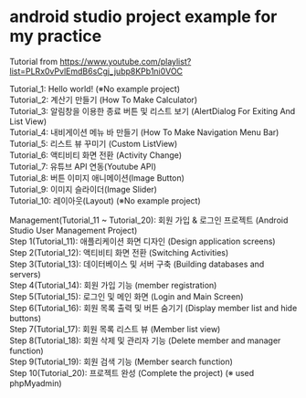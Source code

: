 # android studio project example for my practice
Tutorial from https://www.youtube.com/playlist?list=PLRx0vPvlEmdB6sCgj_jubp8KPb1ni0VOC

Tutorial_1: Hello world! (※No example project)  
Tutorial_2: 계산기 만들기 (How To Make Calculator)    
Tutorial_3: 알림창을 이용한 종료 버튼 및 리스트 보기 (AlertDialog For Exiting And List View)  
Tutorial_4: 내비게이션 메뉴 바 만들기 (How To Make Navigation Menu Bar)    
Tutorial_5: 리스트 뷰 꾸미기 (Custom ListView)  
Tutorial_6: 액티비티 화면 전환 (Activity Change)   
Tutorial_7: 유튜브 API 연동(Youtube API)  
Tutorial_8: 버튼 이미지 애니메이션(Image Button)  
Tutorial_9: 이미지 슬라이더(Image Slider)  
Tutorial_10: 레이아웃(Layout) (※No example project)  

Management(Tutorial_11 ~ Tutorial_20): 회원 가입 & 로그인 프로젝트 (Android Studio User Management Project)  
Step 1(Tutorial_11): 애플리케이션 화면 디자인 (Design application screens)  
Step 2(Tutorial_12): 액티비티 화면 전환 (Switching Activities)  
Step 3(Tutorial_13): 데이터베이스 및 서버 구축 (Building databases and servers)  
Step 4(Tutorial_14): 회원 가입 기능 (member registration)  
Step 5(Tutorial_15): 로그인 및 메인 화면 (Login and Main Screen)  
Step 6(Tutorial_16): 회원 목록 출력 및 버튼 숨기기 (Display member list and hide buttons)  
Step 7(Tutorial_17): 회원 목록 리스트 뷰 (Member list view)  
Step 8(Tutorial_18): 회원 삭제 및 관리자 기능 (Delete member and manager function)  
Step 9(Tutorial_19): 회원 검색 기능 (Member search function)  
Step 10(Tutorial_20): 프로젝트 완성 (Complete the project)
(※ used phpMyadmin)

